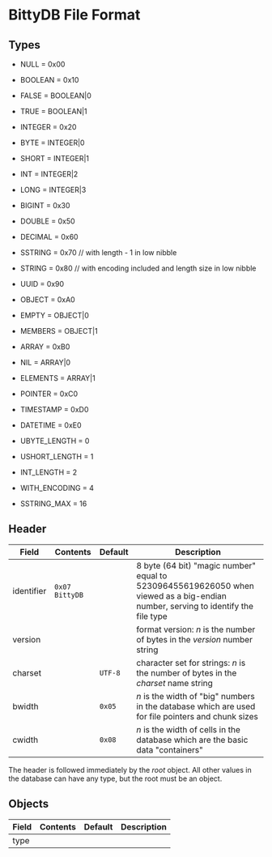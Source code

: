 BittyDB File Format
===================

Types
-----

- NULL =			0x00
- BOOLEAN =		0x10
- FALSE =			BOOLEAN|0
- TRUE =			BOOLEAN|1
- INTEGER =		0x20
- BYTE =			INTEGER|0
- SHORT =			INTEGER|1
- INT =			INTEGER|2
- LONG =			INTEGER|3
- BIGINT =		0x30
- DOUBLE =		0x50
- DECIMAL =		0x60
- SSTRING =		0x70	// with length - 1 in low nibble
- STRING =		0x80	// with encoding included and length size in low nibble
- UUID =			0x90
- OBJECT =		0xA0
- EMPTY =			OBJECT|0
- MEMBERS =		OBJECT|1
- ARRAY =			0xB0
- NIL =			ARRAY|0
- ELEMENTS =		ARRAY|1
- POINTER =		0xC0
- TIMESTAMP =		0xD0
- DATETIME =		0xE0
	
- UBYTE_LENGTH = 0
- USHORT_LENGTH = 1
- INT_LENGTH = 2
- WITH_ENCODING = 4
- SSTRING_MAX = 16


Header
------

Field          | Contents         | Default | Description
-----          | --------         | ------- | -----------
identifier     | `0x07 BittyDB`   |         | 8 byte (64 bit) "magic number" equal to 523096455619626050 when viewed as a big-endian number, serving to identify the file type
version        | <n> <version>    |         | format version: *n* is the number of bytes in the *version* number string
charset        | <n> <charset>    | `UTF-8` | character set for strings: *n* is the number of bytes in the *charset* name string
bwidth         | <n>              | `0x05`  | *n* is the width of "big" numbers in the database which are used for file pointers and chunk sizes
cwidth         | <n>              | `0x08`  | *n* is the width of cells in the database which are the basic data "containers"

The header is followed immediately by the *root* object.  All other values in the database can have any type, but the root must be an object.

Objects
-------

Field          | Contents         | Default | Description
-----          | --------         | ------- | -----------
type           |                  |         | 

